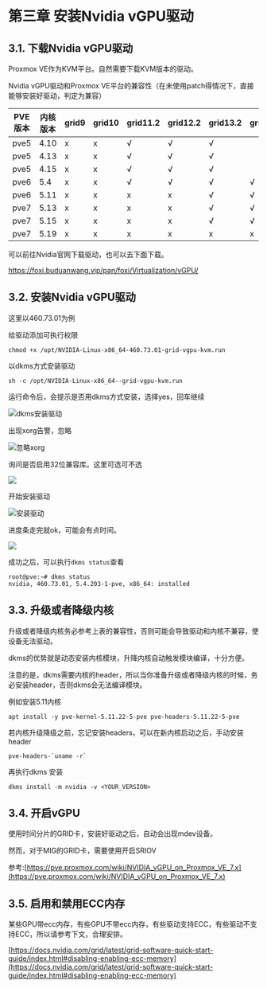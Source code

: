 # 第三章 安装Nvidia vGPU驱动

## 3.1. 下载Nvidia vGPU驱动

Proxmox VE作为KVM平台。自然需要下载KVM版本的驱动。

Nvidia vGPU驱动和Proxmox VE平台的兼容性（在未使用patch得情况下，直接能够安装好驱动，判定为兼容）

| PVE版本 | 内核版本 | grid9 | grid10 | grid11.2 | grid12.2 | grid13.2 | grid14.2 |
|-------|------|-------|--------|----------|----------|----------|----------|
|  pve5 | 4.10 | x     | x      | √        | √        | √        |          |
| pve5  | 4.13 | x     | x      | √        | √        | √        |          |
| pve5  | 4.15 | x     | x      | √        | √        | √        |          |
| pve6  | 5.4  | x     | x      | √        | √        | √        | √        |
| pve6  | 5.11 | x     | x      | x        | x        | √        | √        |
| pve7  | 5.13 | x     | x      | x        | x        | √        | √        |
| pve7  | 5.15 | x     | x      | x        | x        | √        | √        |
| pve7  | 5.19 | x     | x      | x        | x        | x        | x        |

可以前往Nvidia官网下载驱动，也可以去下面下载。

https://foxi.buduanwang.vip/pan/foxi/Virtualization/vGPU/

## 3.2. 安装Nvidia vGPU驱动

这里以460.73.01为例

给驱动添加可执行权限

`chmod +x /opt/NVIDIA-Linux-x86_64-460.73.01-grid-vgpu-kvm.run`

以dkms方式安装驱动

`sh -c /opt/NVIDIA-Linux-x86_64--grid-vgpu-kvm.run `

运行命令后，会提示是否用dkms方式安装，选择yes，回车继续

![dkms安装驱动](https://foxi.buduanwang.vip/wp-content/uploads/2022/04/QQ20220426-164428.png)

出现xorg告警，忽略

![忽略xorg](https://foxi.buduanwang.vip/wp-content/uploads/2022/04/QQ20220426-164609.png)

询问是否启用32位兼容库。这里可选可不选

![](https://foxi.buduanwang.vip/wp-content/uploads/2022/04/QQ20220426-164649.png)

开始安装驱动

![安装驱动](https://foxi.buduanwang.vip/wp-content/uploads/2022/04/QQ20220426-164746.png)

进度条走完就ok，可能会有点时间。

![](https://foxi.buduanwang.vip/wp-content/uploads/2022/04/QQ20220426-164816.png)

成功之后，可以执行`dkms status`查看

```
root@pve:~# dkms status
nvidia, 460.73.01, 5.4.203-1-pve, x86_64: installed
```

## 3.3. 升级或者降级内核

升级或者降级内核务必参考上表的兼容性，否则可能会导致驱动和内核不兼容，使设备无法驱动。

dkms的优势就是动态安装内核模块，升降内核自动触发模块编译，十分方便。

注意的是，dkms需要内核的header，所以当你准备升级或者降级内核的时候，务必安装header，否则dkms会无法编译模块。

例如安装5.11内核

```
apt install -y pve-kernel-5.11.22-5-pve pve-headers-5.11.22-5-pve
```

若内核升级降级之前，忘记安装headers，可以在新内核启动之后，手动安装header

```
pve-headers-`uname -r`
```

再执行dkms 安装

```
dkms install -m nvidia -v <YOUR_VERSION>
```

## 3.4. 开启vGPU

使用时间分片的GRID卡，安装好驱动之后，自动会出现mdev设备。

然而，对于MIG的GRID卡，需要使用开启SRIOV

参考:[https://pve.proxmox.com/wiki/NVIDIA_vGPU_on_Proxmox_VE_7.x](https://pve.proxmox.com/wiki/NVIDIA_vGPU_on_Proxmox_VE_7.x)


## 3.5. 启用和禁用ECC内存

某些GPU带ecc内存，有些GPU不带ecc内存，有些驱动支持ECC，有些驱动不支持ECC，所以请参考下文，合理安排。

[https://docs.nvidia.com/grid/latest/grid-software-quick-start-guide/index.html#disabling-enabling-ecc-memory](https://docs.nvidia.com/grid/latest/grid-software-quick-start-guide/index.html#disabling-enabling-ecc-memory)